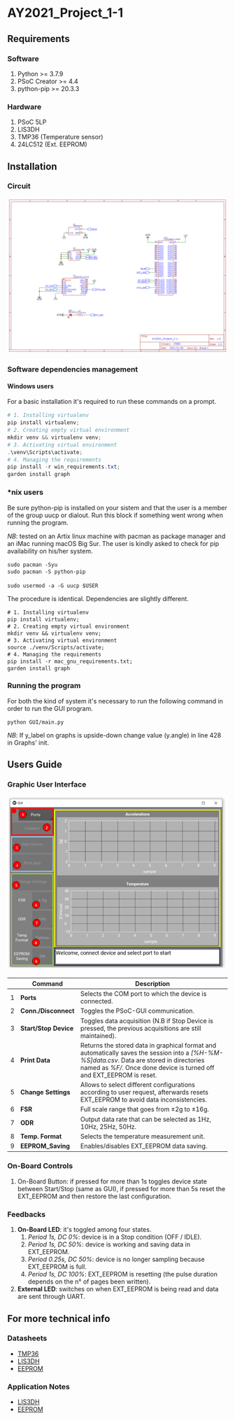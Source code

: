 # AY2021\_Project\_1-1

## Requirements

### Software
1. Python >= 3.7.9
1. PSoC Creator >= 4.4
1. python-pip >= 20.3.3

### Hardware
1. PSoC 5LP
1. LIS3DH
1. TMP36 (Temperature sensor)
1. 24LC512 (Ext. EEPROM)


## Installation

### Circuit

![Electrical Schematic](./Images/Schematico.png)

### Software dependencies management

#### Windows users
For a basic installation it's required to run these commands on a prompt.
```powershell
# 1. Installing virtualenv
pip install virtualenv;
# 2. Creating empty virtual environment
mkdir venv && virtualenv venv;
# 3. Activating virtual environment
.\venv\Scripts\activate;
# 4. Managing the requirements
pip install -r win_requirements.txt;
garden install graph
```

### \*nix users

Be sure python-pip is installed on your sistem and that the user is a member of the group uucp or dialout.
Run this block if something went wrong when running the program.

*NB*: tested on an Artix linux machine with pacman as package manager and an iMac running macOS Big Sur. The user is kindly asked to check for pip availability on his/her system.

```shell
sudo pacman -Syu
sudo pacman -S python-pip

sudo usermod -a -G uucp $USER
```


The procedure is identical. Dependencies are slightly different.
```shell
# 1. Installing virtualenv
pip install virtualenv;
# 2. Creating empty virtual environment
mkdir venv && virtualenv venv;
# 3. Activating virtual environment
source ./venv/Scripts/activate;
# 4. Managing the requirements
pip install -r mac_gnu_requirements.txt;
garden install graph
```

### Running the program

For both the kind of system it's necessary to run the following command in order to run the GUI program.

```shell
python GUI/main.py
```


*NB*: If y\_label on graphs is upside-down change value (y.angle) in line 428 in Graphs' init.

## Users Guide

### Graphic User Interface

![GUI Screenshot](./Images/GUI_Screenshot.png)

| 	| Command                | Description                                                                                                                                                                                                         |
| --- 	| ---                    | ---                                                                                                                                                                                                                 |
| 1 	| **Ports**              | Selects the COM port to which the device is connected.                                                                                                                                                              |
| 2 	| **Conn./Disconnect**   | Toggles the PSoC-GUI communication.                                                                                                                                                                                 |
| 3 	| **Start/Stop Device**  | Toggles data acquisition (N.B if Stop Device is pressed, the previous acquisitions are still maintained).                                                                                                                          |
| 4 	| **Print Data**         | Returns the stored data in graphical format and automatically saves the session into a *[\%H-\%M-\%S]data.csv*. Data are stored in directories named as *\%F/*. Once done device is turned off and EXT\_EEPROM is reset. |
| 5 	| **Change Settings**    | Allows to select different configurations according to user request, afterwards resets EXT\_EEPROM to avoid data inconsistencies.                                                                                   |
| 6 	| **FSR**                | Full scale range that goes from ±2g to ±16g.                                                                                                                                                                        |
| 7 	| **ODR**                | Output data rate that can be selected as 1Hz, 10Hz, 25Hz, 50Hz.                                                                                                                                                     |
| 8 	| **Temp. Format**       | Selects the temperature measurement unit.                                                                                                                                                                           |
| 9 	| **EEPROM\_Saving**     | Enables/disables EXT\_EEPROM data saving.                                                                                                                                                                           |

### On-Board Controls

1. On-Board Button: if pressed for more than 1s toggles device state between Start/Stop (same as GUI), if pressed for more than 5s reset the EXT\_EEPROM and then restore the last configuration.

### Feedbacks

1. **On-Board LED**: it's toggled among four states.
	1. *Period 1s, DC 0%*: device is in a Stop condition (OFF / IDLE).
	1. *Period 1s, DC 50%*: device is working and saving data in EXT\_EEPROM.
	1. *Period 0.25s, DC 50%*: device is no longer sampling because EXT\_EEPROM is full.
	1. *Period 1s, DC 100%*: EXT\_EEPROM is resetting (the pulse duration depends on the n° of pages been written).
1. **External LED**: switches on when EXT\_EEPROM is being read and data are sent through UART.


## For more technical info

### Datasheets
- [TMP36](https://www.analog.com/media/en/technical-documentation/data-sheets/TMP35_36_37.pdf)
- [LIS3DH](https://www.st.com/resource/en/datasheet/lis3dh.pdf)
- [EEPROM](https://ww1.microchip.com/downloads/en/DeviceDoc/21754M.pdf)


### Application Notes
- [LIS3DH](https://www.st.com/resource/en/application_note/cd00290365-lis3dh-mems-digital-output-motion-sensor-ultralowpower-highperformance-3axis-nano-accelerometer-stmicroelectronics.pdf)
- [EEPROM](http://ww1.microchip.com/downloads/en/AppNotes/01028B.pdf)
